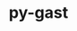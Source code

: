 ---
title: "py-gast"
layout: cache
categories: [package, v0.20.2]
meta: {"versions": ["0.5.3"], "compilers": ["gcc@=11.1.0", "gcc@=11.4.0", "gcc@=12.1.0"], "oss": ["ubuntu20.04", "ubuntu22.04"], "platforms": ["linux"], "targets": ["ppc64le", "x86_64_v3"], "stacks": ["e4s", "e4s-power", "ml-linux-x86_64-cpu", "ml-linux-x86_64-cuda", "ml-linux-x86_64-rocm", "root", "tutorial"], "num_specs": 5, "num_specs_by_stack": {"root": 5, "e4s-power": 2, "e4s": 1, "ml-linux-x86_64-cpu": 1, "ml-linux-x86_64-rocm": 1, "ml-linux-x86_64-cuda": 1, "tutorial": 1}}
spec_details: [{"hash": "742vtd5n5b3jfbw3yuwmk77inkjf2qbr", "compiler": "gcc@=11.1.0", "versions": ["0.5.3"], "os": "ubuntu20.04", "platform": "linux", "target": "ppc64le", "variants": ["build_system=python_pip"], "stacks": ["root", "e4s-power"], "size": "-", "tarball": "https://binaries.spack.io/releases/v0.20.2/build_cache/linux-ubuntu20.04-ppc64le/gcc-11.1.0/py-gast-0.5.3/linux-ubuntu20.04-ppc64le-gcc-11.1.0-py-gast-0.5.3-742vtd5n5b3jfbw3yuwmk77inkjf2qbr.spack"}, {"hash": "irnfdr55revjjdff74d4rf2x6qqv7znj", "compiler": "gcc@=11.1.0", "versions": ["0.5.3"], "os": "ubuntu20.04", "platform": "linux", "target": "ppc64le", "variants": ["build_system=python_pip"], "stacks": ["root", "e4s-power"], "size": "-", "tarball": "https://binaries.spack.io/releases/v0.20.2/build_cache/linux-ubuntu20.04-ppc64le/gcc-11.1.0/py-gast-0.5.3/linux-ubuntu20.04-ppc64le-gcc-11.1.0-py-gast-0.5.3-irnfdr55revjjdff74d4rf2x6qqv7znj.spack"}, {"hash": "gojpb63dhud7ycrch3vg6kcdtyhpz6kf", "compiler": "gcc@=11.1.0", "versions": ["0.5.3"], "os": "ubuntu20.04", "platform": "linux", "target": "x86_64_v3", "variants": ["build_system=python_pip"], "stacks": ["root", "e4s"], "size": "-", "tarball": "https://binaries.spack.io/releases/v0.20.2/build_cache/linux-ubuntu20.04-x86_64_v3/gcc-11.1.0/py-gast-0.5.3/linux-ubuntu20.04-x86_64_v3-gcc-11.1.0-py-gast-0.5.3-gojpb63dhud7ycrch3vg6kcdtyhpz6kf.spack"}, {"hash": "dsbgawrcrokyy6wygi24sqqkksidikt3", "compiler": "gcc@=11.4.0", "versions": ["0.5.3"], "os": "ubuntu22.04", "platform": "linux", "target": "x86_64_v3", "variants": ["build_system=python_pip"], "stacks": ["ml-linux-x86_64-cpu", "root", "ml-linux-x86_64-rocm", "ml-linux-x86_64-cuda"], "size": "-", "tarball": "https://binaries.spack.io/releases/v0.20.2/build_cache/linux-ubuntu22.04-x86_64_v3/gcc-11.4.0/py-gast-0.5.3/linux-ubuntu22.04-x86_64_v3-gcc-11.4.0-py-gast-0.5.3-dsbgawrcrokyy6wygi24sqqkksidikt3.spack"}, {"hash": "xg26gxlwxlnuybeuhkzrv7fgivbdl25b", "compiler": "gcc@=12.1.0", "versions": ["0.5.3"], "os": "ubuntu22.04", "platform": "linux", "target": "x86_64_v3", "variants": ["build_system=python_pip"], "stacks": ["root", "tutorial"], "size": "-", "tarball": "https://binaries.spack.io/releases/v0.20.2/build_cache/linux-ubuntu22.04-x86_64_v3/gcc-12.1.0/py-gast-0.5.3/linux-ubuntu22.04-x86_64_v3-gcc-12.1.0-py-gast-0.5.3-xg26gxlwxlnuybeuhkzrv7fgivbdl25b.spack"}]
---